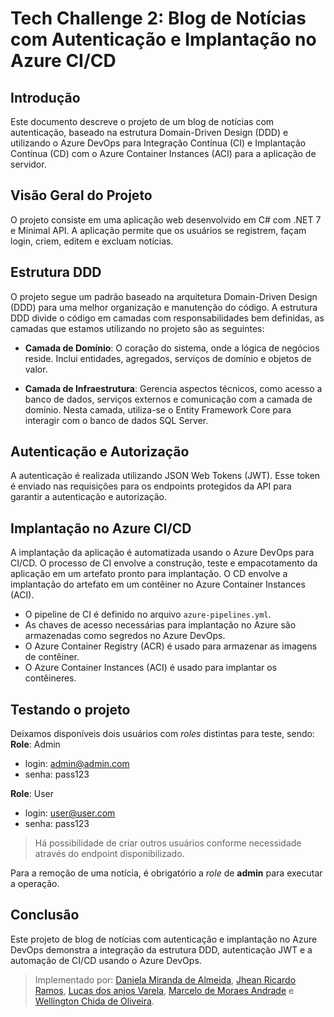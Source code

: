 # Tech Challenge 2: Blog de Notícias com Autenticação e Implantação no Azure CI/CD

## Introdução

Este documento descreve o projeto de um blog de notícias com autenticação, baseado na estrutura Domain-Driven Design (DDD) e utilizando o Azure DevOps para Integração Contínua (CI) e Implantação Contínua (CD) com o Azure Container Instances (ACI) para a aplicação de servidor.

## Visão Geral do Projeto

O projeto consiste em uma aplicação web desenvolvido em C# com .NET 7 e Minimal API. A aplicação permite que os usuários se registrem, façam login, criem, editem e excluam notícias.

## Estrutura DDD

O projeto segue um padrão baseado na arquitetura Domain-Driven Design (DDD) para uma melhor organização e manutenção do código. A estrutura DDD divide o código em camadas com responsabilidades bem definidas, as camadas que estamos utilizando no projeto são as seguintes:

- **Camada de Domínio**: O coração do sistema, onde a lógica de negócios reside. Inclui entidades, agregados, serviços de domínio e objetos de valor.

- **Camada de Infraestrutura**: Gerencia aspectos técnicos, como acesso a banco de dados, serviços externos e comunicação com a camada de domínio. Nesta camada, utiliza-se o Entity Framework Core para interagir com o banco de dados SQL Server.

## Autenticação e Autorização

A autenticação é realizada utilizando JSON Web Tokens (JWT). Esse token é enviado nas requisições para os endpoints protegidos da API para garantir a autenticação e autorização.

## Implantação no Azure CI/CD

A implantação da aplicação é automatizada usando o Azure DevOps para CI/CD. O processo de CI envolve a construção, teste e empacotamento da aplicação em um artefato pronto para implantação. O CD envolve a implantação do artefato em um contêiner no Azure Container Instances (ACI).

- O pipeline de CI é definido no arquivo `azure-pipelines.yml`.
- As chaves de acesso necessárias para implantação no Azure são armazenadas como segredos no Azure DevOps.
- O Azure Container Registry (ACR) é usado para armazenar as imagens de contêiner.
- O Azure Container Instances (ACI) é usado para implantar os contêineres.

## Testando o projeto

Deixamos disponíveis dois usuários com _roles_ distintas para teste, sendo:
**Role**: Admin
- login: admin@admin.com
- senha: pass123

**Role**: User
- login: user@user.com
- senha: pass123

> Há possibilidade de criar outros usuários conforme necessidade através do endpoint disponibilizado.

Para a remoção de uma notícia, é obrigatório a _role_ de **admin** para executar a operação.

## Conclusão

Este projeto de blog de notícias com autenticação e implantação no Azure DevOps demonstra a integração da estrutura DDD, autenticação JWT e a automação de CI/CD usando o Azure DevOps.

> Implementado por: [Daniela Miranda de Almeida](https://github.com/danimiran), [Jhean Ricardo Ramos](https://github.com/jheanr), [Lucas dos anjos Varela](https://github.com/LucasVarela42), [Marcelo de Moraes Andrade](https://github.com/MM-Andrade) e [Wellington Chida de Oliveira](https://github.com/WellingtonChidaOliveira).
